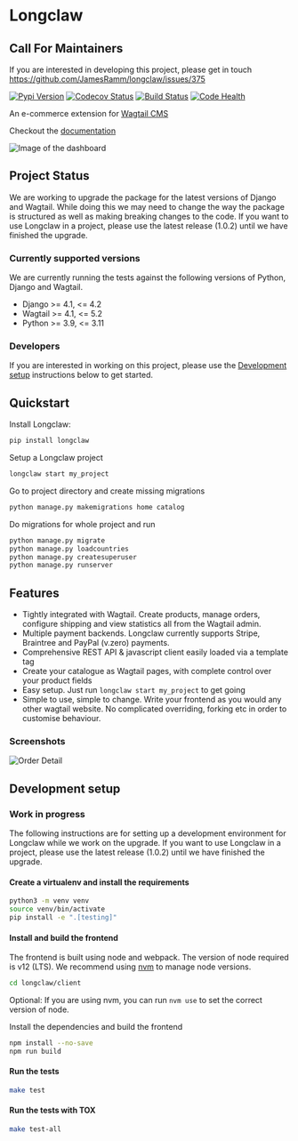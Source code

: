 # Longclaw

## Call For Maintainers

If you are interested in developing this project, please get in touch
https://github.com/JamesRamm/longclaw/issues/375

[![Pypi Version](https://badge.fury.io/py/longclaw.svg)](https://badge.fury.io/py/longclaw)
[![Codecov Status](https://codecov.io/gh/JamesRamm/longclaw/branch/master/graph/badge.svg)](https://codecov.io/gh/JamesRamm/longclaw)
[![Build Status](https://travis-ci.org/JamesRamm/longclaw.svg?branch=master)](https://travis-ci.org/JamesRamm/longclaw)
[![Code Health](https://landscape.io/github/JamesRamm/longclaw/master/landscape.svg?style=flat)](https://landscape.io/github/JamesRamm/longclaw/master)

An e-commerce extension for [Wagtail CMS](https://github.com/wagtail/wagtail)

Checkout the [documentation](https://longclawshop.github.io/longclaw/)

![Image of the dashboard](docs/assets/dashboard.png)

## Project Status

We are working to upgrade the package for the latest versions of Django and Wagtail. While doing this we may need to change the way the package is structured as well as making breaking changes to the code. If you want to use Longclaw in a project, please use the latest release (1.0.2) until we have finished the upgrade.

### Currently supported versions

We are currently running the tests against the following versions of Python, Django and Wagtail.

- Django >= 4.1, <= 4.2
- Wagtail >= 4.1, <= 5.2
- Python >= 3.9, <= 3.11

### Developers

If you are interested in working on this project, please use the [Development setup](#development-setup) instructions below to get started.

## Quickstart

Install Longclaw:

```bash
pip install longclaw
```

Setup a Longclaw project

```bash
longclaw start my_project
```

Go to project directory and create missing migrations 

```bash
python manage.py makemigrations home catalog
```

Do migrations for whole project and run 

```bash
python manage.py migrate
python manage.py loadcountries
python manage.py createsuperuser
python manage.py runserver
```

## Features

- Tightly integrated with Wagtail. Create products, manage orders, configure shipping and view statistics all from the Wagtail admin.
- Multiple payment backends. Longclaw currently supports Stripe, Braintree and PayPal (v.zero) payments.
- Comprehensive REST API & javascript client easily loaded via a template tag
- Create your catalogue as Wagtail pages, with complete control over your product fields
- Easy setup. Just run `longclaw start my_project` to get going
- Simple to use, simple to change. Write your frontend as you would any other wagtail website. No complicated overriding, forking etc in order to customise behaviour.


### Screenshots

![Order Detail](docs/assets/order_detail.png)

## Development setup

### Work in progress

The following instructions are for setting up a development environment for Longclaw while we work on the upgrade. If you want to use Longclaw in a project, please use the latest release (1.0.2) until we have finished the upgrade.

#### Create a virtualenv and install the requirements

```bash
python3 -m venv venv
source venv/bin/activate
pip install -e ".[testing]"
```

#### Install and build the frontend

The frontend is built using node and webpack. The version of node required is v12 (LTS). We recommend using [nvm](https://github.com/nvm-sh/nvm) to manage node versions.

```bash
cd longclaw/client
```

Optional: If you are using nvm, you can run `nvm use` to set the correct version of node.

Install the dependencies and build the frontend

```bash
npm install --no-save
npm run build
```

#### Run the tests

```bash
make test
```

#### Run the tests with TOX

```bash
make test-all
```
